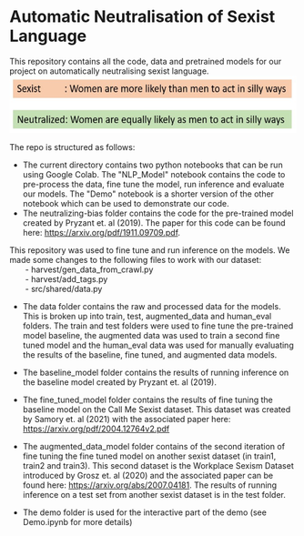 # Automatic Neutralisation of Sexist Language 


This repository contains all the code, data and pretrained models for our project on automatically neutralising sexist language.  
<img src="sentences.jpg" width="700" height="100"/>

The repo is structured as follows:
- The current directory contains two python notebooks that can be run using Google Colab. The "NLP_Model" notebook contains the code to pre-process the data, fine tune the model, run inference and evaluate our models. The "Demo" notebook is a shorter version of the other notebook which can be used to demonstrate our code. <br>
- The neutralizing-bias folder contains the code for the pre-trained model created by Pryzant et. al (2019). The paper for this code can be found here: https://arxiv.org/pdf/1911.09709.pdf. <br>

This repository was used to fine tune and run inference on the models. We made some changes to the following files to work with our dataset: <br>
&nbsp;&nbsp;&nbsp;&nbsp;&nbsp;&nbsp; - harvest/gen_data_from_crawl.py <br>
&nbsp;&nbsp;&nbsp;&nbsp;&nbsp;&nbsp; - harvest/add_tags.py <br>
&nbsp;&nbsp;&nbsp;&nbsp;&nbsp;&nbsp; - src/shared/data.py<br>
    
* The data folder contains the raw and processed data for the models. This is broken up into train, test, augmented_data and human_eval folders. The train and test folders were used to fine tune the pre-trained model baseline, the augmented data was used to train a second fine tuned model and the human_eval data was used for manually evaluating the results of the baseline, fine tuned, and augmented data models. 

* The baseline_model folder contains the results of running inference on the baseline model created by Pryzant et. al (2019). 

* The fine_tuned_model folder contains the results of fine tuning the baseline model on the Call Me Sexist dataset. This dataset was created by Samory et. al (2021) with the associated paper here: https://arxiv.org/pdf/2004.12764v2.pdf

* The augmented_data_model folder contains of the second iteration of fine tuning the fine tuned model on another sexist dataset (in train1, train2 and train3). This second dataset is the Workplace Sexism Dataset introduced by Grosz et. al (2020) and the associated paper can be found here: https://arxiv.org/abs/2007.04181. The results of running inference on a test set from another sexist dataset is in the test folder. 

* The demo folder is used for the interactive part of the demo (see Demo.ipynb for more details)


